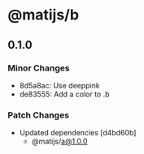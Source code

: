 # @matijs/b

## 0.1.0

### Minor Changes

- 8d5a8ac: Use deeppink
- de83555: Add a color to .b

### Patch Changes

- Updated dependencies [d4bd60b]
  - @matijs/a@1.0.0
